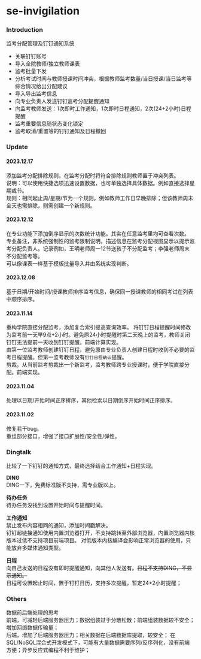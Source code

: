 # se-invigilation
### Introduction
监考分配管理及钉钉通知系统

- 关联钉钉账号
- 导入全院教师/独立教师课表
- 监考批量下发
- 分析考试时间与教师授课时间冲突，根据教师监考数量/当日授课/当日监考等综合情况给出分配建议
- 导入导出监考信息
- 向专业负责人发送钉钉监考分配提醒通知
- 向监考教师发送：1次即时工作通知，1次即时日程通知，2次(24+2小时)日程提醒
- 监考重要信息随状态变化锁定
- 监考取消/重置等的钉钉通知及日程撤回

### Update
#### 2023.12.17
添加监考分配排除规则。在监考分配时将符合排除规则教师置于冲突列表。  
说明：可以使用快捷选项迅速设置数据，也可单独选择具体数据。例如直接选择星期或节。  
规则：相同起止周/星期/节为一个规则。例如教师工作日早晚排除；但该教师周末全天也需排除，则需创建一个新规则。  

#### 2023.12.12
在专业功能下添加倒序显示的次数统计功能。其实在任意监考里均可查看次数。   
专业备注，非系统强制性的监考限制说明，描述信息在监考分配视图显示以提示监考分配负责人。记录例如，王明老师周一12节送孩子不分配监考；李强老师周末不分配监考等。   
可以像课表一样基于模板批量导入并由系统实现判断。

#### 2023.12.08
基于日期/开始时间/授课教师排序监考信息，确保同一授课教师的相同考试在列表中顺序排序。  

#### 2023.11.14
重构学院直接分配监考，添加复合索引提高查询效率。
将钉钉日程提醒时间修改为监考前一天早9点+2小时。避免原24小时提醒时第二天晚上的监考，教师关闭钉钉无法提前一天收到钉钉提醒。前端计算实现。    
由第一位监考教师创建钉钉日程，避免原由专业负责人创建日程时收到不必要的监考日程提醒。但第一监考教师没有`钉钉日程确认`提醒。    
剪裁。从当前监考剪裁出一个新监考，监考教师跨专业授课时，便于学院直接分配。前端实现。  

#### 2023.11.04
处理以日期/开始时间正序排序，其他检索以日期倒序开始时间正序排序。  

#### 2023.11.02
修复若干bug。   
重组部分接口，增强了接口扩展性/安全性/弹性。


### Dingtalk
比较了一下钉钉的通知方式，最终选择结合工作通知+日程实现。

**DING**  
DING一下，免费标准版不支持，需专业版以上。  

**待办任务**  
待办任务没找到设置开始时间与提醒时间。

**工作通知**  
禁止发布内容相同的通知，添加时间戳解决。  
钉钉超链接通知使用内置浏览器打开，不支持跳转至外部浏览器，内置浏览器内核版本过低不支持项目前端项目。
对低版本内核编译会影响正常浏览器的使用，只能放弃多媒体通知类型。

**日程**   
向自己发送的日程没有即时提醒通知，向其他人发送有。~~日程不支持DING，不显示通知。~~  
日程可设置起止时间，置于钉钉日历，支持多次提醒，暂定24+2小时提醒；  

### Others
数据前后端处理的思考   
前端，可减轻后端服务器压力；数据组装过于分散松散；前端组装数据较不安全；增加网络数据传输量；  
后端，增加了后端服务器压力；相关数据在后端数据库提取，较安全；
在SQL/NoSQL混合式开发模式下，可能有大量数据需要序列/反序列化，没有前端方便；异步反应式编程不利于维护；  